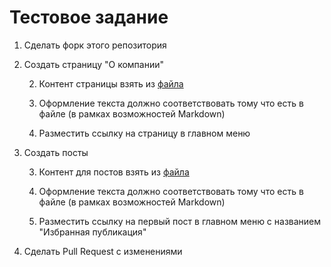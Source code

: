 # Тестовое задание

1. Сделать форк этого репозитория

2. Создать страницу "О компании"

    2. Контент страницы взять из [файла](/docs/about.pdf)
    
    2. Оформление текста должно соответствовать тому что есть в файле (в рамках возможностей Markdown)
    
    2. Разместить ссылку на страницу в главном меню

3. Создать посты

    3. Контент для постов взять из [файла](/docs/posts.pdf)
    
    3. Оформление текста должно соответствовать тому что есть в файле (в рамках возможностей Markdown)
    
    3. Разместить ссылку на первый пост в главном меню с названием "Избранная публикация"
    
4. Сделать Pull Request c изменениями
